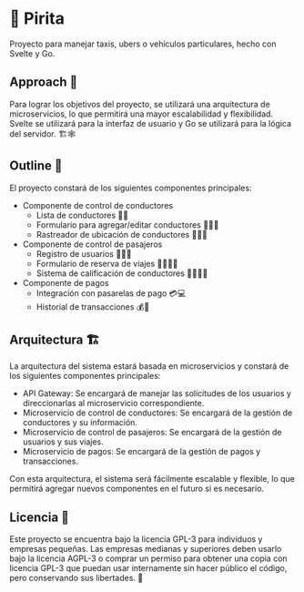 # 🚖 Pirita
Proyecto para manejar taxis, ubers o vehículos particulares, hecho con Svelte y Go.

## Approach 🚀
Para lograr los objetivos del proyecto, se utilizará una arquitectura de microservicios, lo que permitirá una mayor escalabilidad y flexibilidad. Svelte se utilizará para la interfaz de usuario y Go se utilizará para la lógica del servidor. 🏗️🕸️

## Outline 📑
El proyecto constará de los siguientes componentes principales:

- Componente de control de conductores
  - Lista de conductores 🚕📝
  - Formulario para agregar/editar conductores 🚕📝📝
  - Rastreador de ubicación de conductores 🚕📍🚨
- Componente de control de pasajeros
  - Registro de usuarios 🙋‍♀️📝
  - Formulario de reserva de viajes 🙋‍♀️🚗📝
  - Sistema de calificación de conductores 🙋‍♀️🚗🌟
- Componente de pagos
  - Integración con pasarelas de pago 💳💻
  - Historial de transacciones 💰📝
  

## Arquitectura 🏗️
La arquitectura del sistema estará basada en microservicios y constará de los siguientes componentes principales:

- API Gateway: Se encargará de manejar las solicitudes de los usuarios y direccionarlas al microservicio correspondiente.
- Microservicio de control de conductores: Se encargará de la gestión de conductores y su información.
- Microservicio de control de pasajeros: Se encargará de la gestión de usuarios y sus viajes.
- Microservicio de pagos: Se encargará de la gestión de pagos y transacciones.

Con esta arquitectura, el sistema será fácilmente escalable y flexible, lo que permitirá agregar nuevos componentes en el futuro si es necesario.

## Licencia 📜

Este proyecto se encuentra bajo la licencia GPL-3 para individuos y empresas pequeñas. Las empresas medianas y superiores deben usarlo bajo la licencia AGPL-3 o comprar un permiso para obtener una copia con licencia GPL-3 que puedan usar internamente sin hacer público el código, pero conservando sus libertades. 💼
